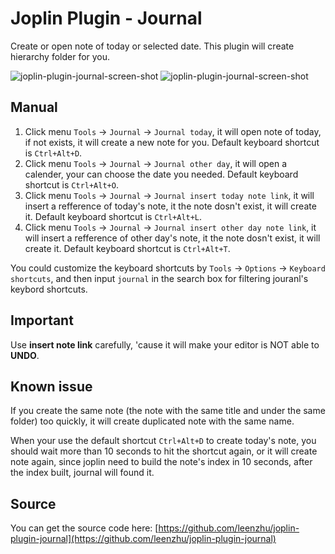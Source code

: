 # Joplin Plugin - Journal

Create or open note of today or selected date. This plugin will create hierarchy folder for you.

![joplin-plugin-journal-screen-shot](https://raw.githubusercontent.com/leenzhu/joplin-plugin-journal/master/joplin-plugin-journal.png)
![joplin-plugin-journal-screen-shot](https://raw.githubusercontent.com/leenzhu/joplin-plugin-journal/master/joplin-plugin-journal-setting.png)

## Manual

1. Click menu `Tools` -> `Journal` -> `Journal today`, it will open note of today, if not exists, it will create a new note for you. Default keyboard shortcut is `Ctrl+Alt+D`.
2. Click menu `Tools` -> `Journal` -> `Journal other day`, it will open a calender, your can choose the date you needed. Default keyboard shortcut is `Ctrl+Alt+O`.
3. Click menu `Tools` -> `Journal` -> `Journal insert today note link`, it will insert a refference of today's note, it the note dosn't exist, it will create it. Default keyboard shortcut is `Ctrl+Alt+L`.
4. Click menu `Tools` -> `Journal` -> `Journal insert other day note link`, it will insert a refference of other day's note, it the note dosn't exist, it will create it. Default keyboard shortcut is `Ctrl+Alt+T`.

You could customize the keyboard shortcuts by `Tools` -> `Options` -> `Keyboard shortcuts`, and then input `journal` in the search box for filtering jouranl's keybord shortcuts.

## Important

Use **insert note link** carefully, 'cause it will make your editor is NOT able to **UNDO**.

## Known issue

If you create the same note (the note with the same title and under the same folder) too quickly, it will create duplicated note with the same name.

When your use the default shortcut `Ctrl+Alt+D` to create today's note, you should wait more than 10 seconds to hit the shortcut again, or it will create note again, since joplin need to build the note's index in 10 seconds, after the index built, journal will found it.

## Source

You can get the source code here: [https://github.com/leenzhu/joplin-plugin-journal](https://github.com/leenzhu/joplin-plugin-journal)
